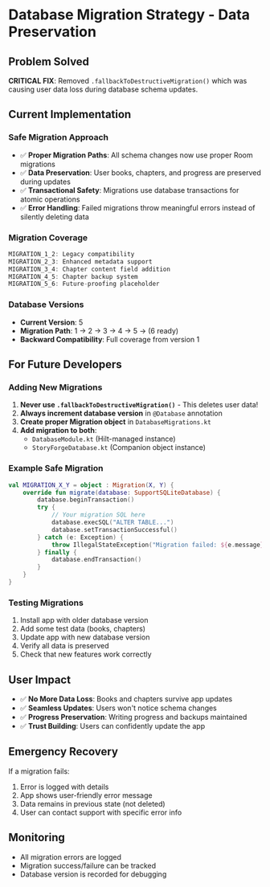 # Database Migration Strategy - Data Preservation

## Problem Solved
**CRITICAL FIX**: Removed `.fallbackToDestructiveMigration()` which was causing user data loss during database schema updates.

## Current Implementation

### Safe Migration Approach
- ✅ **Proper Migration Paths**: All schema changes now use proper Room migrations
- ✅ **Data Preservation**: User books, chapters, and progress are preserved during updates
- ✅ **Transactional Safety**: Migrations use database transactions for atomic operations
- ✅ **Error Handling**: Failed migrations throw meaningful errors instead of silently deleting data

### Migration Coverage
```kotlin
MIGRATION_1_2: Legacy compatibility
MIGRATION_2_3: Enhanced metadata support  
MIGRATION_3_4: Chapter content field addition
MIGRATION_4_5: Chapter backup system
MIGRATION_5_6: Future-proofing placeholder
```

### Database Versions
- **Current Version**: 5
- **Migration Path**: 1 → 2 → 3 → 4 → 5 → (6 ready)
- **Backward Compatibility**: Full coverage from version 1

## For Future Developers

### Adding New Migrations
1. **Never use `.fallbackToDestructiveMigration()`** - This deletes user data!
2. **Always increment database version** in `@Database` annotation
3. **Create proper Migration object** in `DatabaseMigrations.kt`
4. **Add migration to both**:
   - `DatabaseModule.kt` (Hilt-managed instance)
   - `StoryForgeDatabase.kt` (Companion object instance)

### Example Safe Migration
```kotlin
val MIGRATION_X_Y = object : Migration(X, Y) {
    override fun migrate(database: SupportSQLiteDatabase) {
        database.beginTransaction()
        try {
            // Your migration SQL here
            database.execSQL("ALTER TABLE...")
            database.setTransactionSuccessful()
        } catch (e: Exception) {
            throw IllegalStateException("Migration failed: ${e.message}", e)
        } finally {
            database.endTransaction()
        }
    }
}
```

### Testing Migrations
1. Install app with older database version
2. Add some test data (books, chapters)
3. Update app with new database version
4. Verify all data is preserved
5. Check that new features work correctly

## User Impact
- ✅ **No More Data Loss**: Books and chapters survive app updates
- ✅ **Seamless Updates**: Users won't notice schema changes
- ✅ **Progress Preservation**: Writing progress and backups maintained
- ✅ **Trust Building**: Users can confidently update the app

## Emergency Recovery
If a migration fails:
1. Error is logged with details
2. App shows user-friendly error message
3. Data remains in previous state (not deleted)
4. User can contact support with specific error info

## Monitoring
- All migration errors are logged
- Migration success/failure can be tracked
- Database version is recorded for debugging
